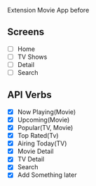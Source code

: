Extension Movie App before

## Screens

- [ ] Home
- [ ] TV Shows
- [ ] Detail
- [ ] Search

## API Verbs

- [x] Now Playing(Movie)
- [x] Upcoming(Movie)
- [x] Popular(TV, Movie)
- [x] Top Rated(Tv)
- [x] Airing Today(TV)
- [x] Movie Detail
- [x] TV Detail
- [x] Search
- [x] Add Something later

